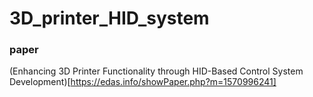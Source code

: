 # 3D_printer_HID_system  

### paper 
(Enhancing 3D Printer Functionality through HID-Based Control System Development)[https://edas.info/showPaper.php?m=1570996241]


